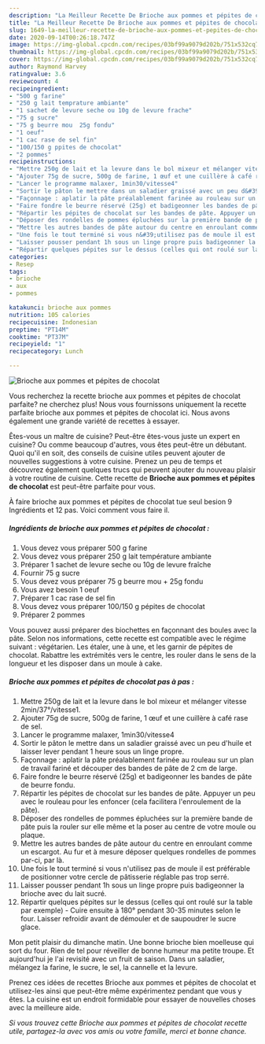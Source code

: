 ```yaml
---
description: "La Meilleur Recette De Brioche aux pommes et pépites de chocolat"
title: "La Meilleur Recette De Brioche aux pommes et pépites de chocolat"
slug: 1649-la-meilleur-recette-de-brioche-aux-pommes-et-pepites-de-chocolat
date: 2020-09-14T00:26:18.747Z
image: https://img-global.cpcdn.com/recipes/03bf99a9079d202b/751x532cq70/brioche-aux-pommes-et-pepites-de-chocolat-photo-principale-de-la-recette.jpg
thumbnail: https://img-global.cpcdn.com/recipes/03bf99a9079d202b/751x532cq70/brioche-aux-pommes-et-pepites-de-chocolat-photo-principale-de-la-recette.jpg
cover: https://img-global.cpcdn.com/recipes/03bf99a9079d202b/751x532cq70/brioche-aux-pommes-et-pepites-de-chocolat-photo-principale-de-la-recette.jpg
author: Raymond Harvey
ratingvalue: 3.6
reviewcount: 4
recipeingredient:
- "500 g farine"
- "250 g lait temprature ambiante"
- "1 sachet de levure seche ou 10g de levure frache"
- "75 g sucre"
- "75 g beurre mou  25g fondu"
- "1 oeuf"
- "1 cac rase de sel fin"
- "100/150 g ppites de chocolat"
- "2 pommes"
recipeinstructions:
- "Mettre 250g de lait et la levure dans le bol mixeur et mélanger vitesse 2min/37°/vitesse1."
- "Ajouter 75g de sucre, 500g de farine, 1 œuf et une cuillère à café rase de sel."
- "Lancer le programme malaxer, 1min30/vitesse4"
- "Sortir le pâton le mettre dans un saladier graissé avec un peu d&#39;huile et laisser lever pendant 1 heure sous un linge propre."
- "Façonnage : aplatir la pâte préalablement farinée au rouleau sur un plan de travail fariné et découper des bandes de pâte de 2 cm de large."
- "Faire fondre le beurre réservé (25g) et badigeonner les bandes de pâte de beurre fondu."
- "Répartir les pépites de chocolat sur les bandes de pâte. Appuyer un peu avec le rouleau pour les enfoncer (cela facilitera l&#39;enroulement de la pâte)."
- "Déposer des rondelles de pommes épluchées sur la première bande de pâte puis la rouler sur elle même et la poser au centre de votre moule ou plaque."
- "Mettre les autres bandes de pâte autour du centre en enroulant comme un escargot. Au fur et à mesure déposer quelques rondelles de pommes par-ci, par là."
- "Une fois le tout terminé si vous n&#39;utilisez pas de moule il est préférable de positionner votre cercle de pâtisserie réglable pas trop serré."
- "Laisser pousser pendant 1h sous un linge propre puis badigeonner la brioche avec du lait sucré."
- "Répartir quelques pépites sur le dessus (celles qui ont roulé sur la table par exemple) Cuire ensuite à 180° pendant 30-35 minutes selon le four. Laisser refroidir avant de démouler et de saupoudrer le sucre glace."
categories:
- Resep
tags:
- brioche
- aux
- pommes

katakunci: brioche aux pommes 
nutrition: 105 calories
recipecuisine: Indonesian
preptime: "PT14M"
cooktime: "PT37M"
recipeyield: "1"
recipecategory: Lunch

---
```



![Brioche aux pommes et pépites de chocolat](https://img-global.cpcdn.com/recipes/03bf99a9079d202b/751x532cq70/brioche-aux-pommes-et-pepites-de-chocolat-photo-principale-de-la-recette.jpg)

Vous recherchez la recette brioche aux pommes et pépites de chocolat parfaite? ne cherchez plus! Nous vous fournissons uniquement la recette parfaite brioche aux pommes et pépites de chocolat ici. Nous avons également une grande variété de recettes à essayer.

Êtes-vous un maître de cuisine? Peut-être êtes-vous juste un expert en cuisine? Ou comme beaucoup d'autres, vous êtes peut-être un débutant. Quoi qu'il en soit, des conseils de cuisine utiles peuvent ajouter de nouvelles suggestions à votre cuisine. Prenez un peu de temps et découvrez également quelques trucs qui peuvent ajouter du nouveau plaisir à votre routine de cuisine. Cette recette de <strong> Brioche aux pommes et pépites de chocolat </strong> est peut-être parfaite pour vous.

<!--inarticleads1-->

À faire brioche aux pommes et pépites de chocolat tue seul besion 9 Ingrédients et 12 pas. Voici comment vous faire il.

##### Ingrédients de brioche aux pommes et pépites de chocolat :

1. Vous devez vous préparer 500 g farine
1. Vous devez vous préparer 250 g lait température ambiante
1. Préparer 1 sachet de levure seche ou 10g de levure fraîche
1. Fournir 75 g sucre
1. Vous devez vous préparer 75 g beurre mou + 25g fondu
1. Vous avez besoin 1 oeuf
1. Préparer 1 cac rase de sel fin
1. Vous devez vous préparer 100/150 g pépites de chocolat
1. Préparer 2 pommes


Vous pouvez aussi préparer des biochettes en façonnant des boules avec la pâte. Selon nos informations, cette recette est compatible avec le régime suivant : végétarien. Les étaler, une à une, et les garnir de pépites de chocolat. Rabattre les extrémités vers le centre, les rouler dans le sens de la longueur et les disposer dans un moule à cake. 

<!--inarticleads2-->

##### Brioche aux pommes et pépites de chocolat pas à pas :

1. Mettre 250g de lait et la levure dans le bol mixeur et mélanger vitesse 2min/37°/vitesse1.
1. Ajouter 75g de sucre, 500g de farine, 1 œuf et une cuillère à café rase de sel.
1. Lancer le programme malaxer, 1min30/vitesse4
1. Sortir le pâton le mettre dans un saladier graissé avec un peu d&#39;huile et laisser lever pendant 1 heure sous un linge propre.
1. Façonnage : aplatir la pâte préalablement farinée au rouleau sur un plan de travail fariné et découper des bandes de pâte de 2 cm de large.
1. Faire fondre le beurre réservé (25g) et badigeonner les bandes de pâte de beurre fondu.
1. Répartir les pépites de chocolat sur les bandes de pâte. Appuyer un peu avec le rouleau pour les enfoncer (cela facilitera l&#39;enroulement de la pâte).
1. Déposer des rondelles de pommes épluchées sur la première bande de pâte puis la rouler sur elle même et la poser au centre de votre moule ou plaque.
1. Mettre les autres bandes de pâte autour du centre en enroulant comme un escargot. Au fur et à mesure déposer quelques rondelles de pommes par-ci, par là.
1. Une fois le tout terminé si vous n&#39;utilisez pas de moule il est préférable de positionner votre cercle de pâtisserie réglable pas trop serré.
1. Laisser pousser pendant 1h sous un linge propre puis badigeonner la brioche avec du lait sucré.
1. Répartir quelques pépites sur le dessus (celles qui ont roulé sur la table par exemple) - Cuire ensuite à 180° pendant 30-35 minutes selon le four. Laisser refroidir avant de démouler et de saupoudrer le sucre glace.


Mon petit plaisir du dimanche matin. Une bonne brioche bien moelleuse qui sort du four. Rien de tel pour réveiller de bonne humeur ma petite troupe. Et aujourd&#39;hui je l&#39;ai revisité avec un fruit de saison. Dans un saladier, mélangez la farine, le sucre, le sel, la cannelle et la levure. 

<!--inarticleads1-->

<p>
Prenez ces idées de recettes Brioche aux pommes et pépites de chocolat et utilisez-les ainsi que peut-être même expérimentez pendant que vous y êtes. La cuisine est un endroit formidable pour essayer de nouvelles choses avec la meilleure aide.
</p>

<p>
<i>Si vous trouvez cette Brioche aux pommes et pépites de chocolat recette utile, partagez-la avec vos amis ou votre famille, merci et bonne chance.</i>
</p>

